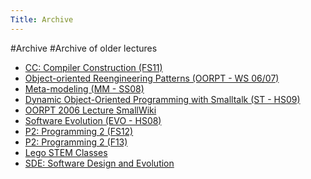 ```yaml
---
Title: Archive
---
```

#Archive
#Archive of older lectures

- [CC: Compiler Construction (FS11)](archive/cc2011)
- [Object-oriented Reengineering Patterns (OORPT - WS 06/07)](archive/oorpt)
- [Meta-modeling (MM - SS08)](archive/mm)
- [Dynamic Object-Oriented Programming with Smalltalk (ST - HS09)](archive/smalltalk)
- [OORPT 2006 Lecture SmallWiki](archive/oorpt2006lecturesmallwiki)
- [Software Evolution (EVO - HS08)](archive/evo)
- [P2: Programming 2 (FS12)](archive/p2-2012)
- [P2: Programming 2 (F13)](archive/P2-F13)
- [Lego STEM Classes](archive/legoClasses)
- [SDE: Software Design and Evolution](archive/sde)

